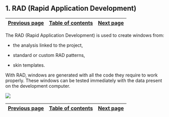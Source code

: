 
## 1. RAD (Rapid Application Development)
			

| [Previous page](../Concepts_WD/1410087062.md) | [Table of contents](../Concepts_WD/1410087098.md) | [Next page](../Concepts_WD/1410087064.md) |
| --- | --- | --- |



<a name="NOTE1"></a>
<a name="NOTE1_1"></a>
The RAD (Rapid Application Development) is used to create windows from:

- the analysis linked to the project,

- standard or custom RAD patterns,

- skin templates.




With RAD, windows are generated with all the code they require to work properly. These windows can be tested immediately with the data present on the development computer.

![](https://doc.pcsoft.fr/en-US/images/image.awp?langid=3&name=P4-RAD%20RID.svg)


| [Previous page](../Concepts_WD/1410087062.md) | [Table of contents](../Concepts_WD/1410087098.md) | [Next page](../Concepts_WD/1410087064.md) |
| --- | --- | --- |





